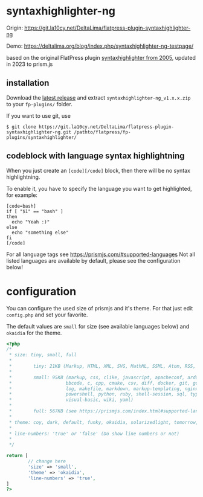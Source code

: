 # syntaxhighlighter-ng

Origin: https://git.la10cy.net/DeltaLima/flatpress-plugin-syntaxhighlighter-ng

Demo: https://deltalima.org/blog/index.php/syntaxhighlighter-ng-testpage/

based on the original FlatPress plugin [syntaxhighlighter from 2005](https://forum.flatpress.org/viewtopic.php?p=1130&hilit=syntax+highlight#p1135), updated in 2023 to prism.js

## installation

Download the [latest release](https://git.la10cy.net/DeltaLima/flatpress-plugin-syntaxhighlighter-ng/releases) and extract `syntaxhighlighter-ng_v1.x.x.zip` to your `fp-plugins/` folder.

If you want to use git, use
```shell
$ git clone https://git.la10cy.net/DeltaLima/flatpress-plugin-syntaxhighlighter-ng.git /pathto/flatpress/fp-plugins/syntaxhighlighter/
```

## codeblock with language syntax highlightning

When you just create an `[code][/code]` block, then there will be no syntax highlightning.

To enable it, you have to specify the language you want to get highlighted, for example:

```
[code=bash]
if [ "$1" == "bash" ] 
then
  echo "Yeah :)"
else 
  echo "something else"
fi
[/code]
```
For all language tags see https://prismjs.com/#supported-languages
Not all listed languages are available by default, please see the configuration below!

# configuration

You can configure the used size of prismjs and it's theme. For that just edit `config.php` and set your favorite. 

The default values are `small` for size (see available languages below) and `okaidia` for the theme.

```php
<?php
/*
 * size: tiny, small, full
 *
 *        tiny: 21KB (Markup, HTML, XML, SVG, MathML, SSML, Atom, RSS, CSS, C-like, JavaScript)
 *
 *        small: 95KB (markup, css, clike, javascript, apacheconf, arduino, bash, basic, batch, 
 *                    bbcode, c, cpp, cmake, csv, diff, docker, git, go, http, ini, java, json,
 *                    log, makefile, markdown, markup-templating, nginx, pascal, perl, php,
 *                    powershell, python, ruby, shell-session, sql, typescript, vbnet,
 *                    visual-basic, wiki, yaml)
 *
 *        full: 567KB (see https://prismjs.com/index.html#supported-languages for list of supported languages)
 *
 * theme: coy, dark, default, funky, okaidia, solarizedlight, tomorrow, twilight
 * 
 * line-numbers: 'true' or 'false' (Do show line numbers or not)
 *       
 */

return [
        // change here
        'size' => 'small',
        'theme' => 'okaidia',
        'line-numbers' => 'true',
]
?>
```
